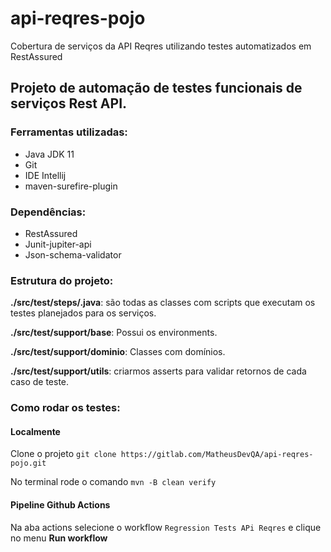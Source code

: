 # api-reqres-pojo
Cobertura de serviços da API Reqres utilizando testes automatizados em RestAssured

## Projeto de automação de testes funcionais de serviços Rest API.

### Ferramentas utilizadas:
* Java JDK 11
* Git
* IDE Intellij
* maven-surefire-plugin

### Dependências:
* RestAssured
* Junit-jupiter-api
* Json-schema-validator

### Estrutura do projeto:

**./src/test/steps/.java**: são todas as classes com scripts que executam os testes planejados para os serviços.

**./src/test/support/base**: Possui os environments.

**./src/test/support/dominio**: Classes com domínios.

**./src/test/support/utils**: criarmos asserts para validar retornos de cada caso de teste.

### Como rodar os testes:

#### Localmente

Clone o projeto `git clone https://gitlab.com/MatheusDevQA/api-reqres-pojo.git`

No terminal rode o comando `mvn -B clean verify`

#### Pipeline Github Actions

Na aba actions selecione o workflow `Regression Tests APi Reqres` e clique no menu **Run workflow**